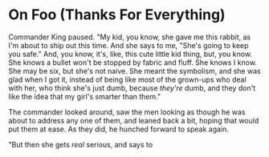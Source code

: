 # On Foo (Thanks For Everything)

Commander King paused. "My kid, you know, she gave me this rabbit, as I'm about to ship out this time. And she says to me, "She's going to keep you safe." And, you know, it's, like, this cute little kid thing, but, you know. She knows a bullet won't be stopped by fabric and fluff. She knows I know. She may be six, but she's not naive. She meant the symbolism, and she was glad when I got it, instead of being like most of the grown-ups who deal with her, who think she's just dumb, because *they're* dumb, and they don't like the idea that my girl's smarter than them."

The commander looked around, saw the men looking as though he was about to address any one of them, and leaned back a bit, hoping that would put them at ease. As they did, he hunched forward to speak again.

"But then she gets *real* serious, and says to
